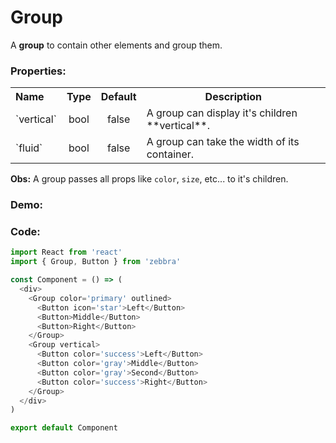 # Group

A **group** to contain other elements and group them. <br />

### Properties:

<table>
  <tbody>
    <tr>
      <th class='name' align="left">Name</th>
      <th align="center">Type</th>
      <th align="center">Default</th>
      <th>Description</th>
    </tr>
    <tr>
      <td>`vertical`</td>
      <td class='type' align="center">bool</td>
      <td class='default-type' align="center">false</td>
      <td>
        A group can display it's children **vertical**.
      </td>
    </tr>
    <tr>
      <td>`fluid`</td>
      <td class='type' align="center">bool</td>
      <td class='default-type' align="center">false</td>
      <td>A group can take the width of its container.</td>
    </tr>
  </tbody>
</table>

**Obs:** A group passes all props like `color`, `size`, etc... to it's children.

### Demo:

<!-- STORY -->

### Code:

```js
import React from 'react'
import { Group, Button } from 'zebbra'

const Component = () => (
  <div>
    <Group color='primary' outlined>
      <Button icon='star'>Left</Button>
      <Button>Middle</Button>
      <Button>Right</Button>
    </Group>
    <Group vertical>
      <Button color='success'>Left</Button>
      <Button color='gray'>Middle</Button>
      <Button color='gray'>Second</Button>
      <Button color='success'>Right</Button>
    </Group>
  </div>
)

export default Component
```
